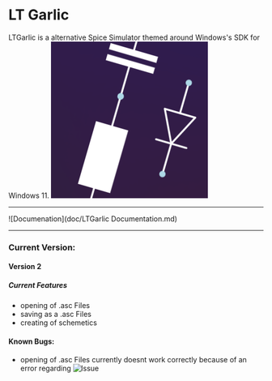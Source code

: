 # LT Garlic 
LTGarlic is a alternative Spice Simulator themed around Windows's SDK for Windows 11. 
![](doc/source/topbanner.png)

***

![Documenation](doc/LTGarlic Documentation.md)

*** 

### Current Version: 
#### Version 2 
##### Current Features 

* opening of .asc Files
* saving as a .asc Files
* creating of schemetics

#### Known Bugs:

* opening of .asc Files currently doesnt work correctly because of an error regarding ![Issue](https://gitlab.com/basti-debug/LTgarlic/-/issues/42)
